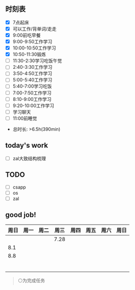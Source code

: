 ## 时刻表
- [x] 7点起床
- [x] 可以工作/背单词/走走
- [x] 9:00前吃早餐
- [x] 9:00-9:50工作学习
- [x] 10:00-10:50工作学习
- [x] 10:50-11:30锻炼
- [ ] 11:30-2:30学习吃饭午觉
- [ ] 2:40-3:30工作学习
- [ ] 3:50-4:50工作学习
- [ ] 5:00-5:40工作学习
- [ ] 5:40-7:00学习吃饭
- [ ] 7:00-7:50工作学习
- [ ] 8:10-9:00工作学习
- [ ] 9:20-10:00工作学习
- [ ] 学习聊天
- [ ] 11:00前睡觉

- 总时长: >6.5h(390min)

## today's work
- [ ] zal大致结构梳理

## TODO
- [ ] csapp
- [ ] os
- [ ] zal

## good job!
| 周日 | 周一 | 周二 | 周三 | 周四 | 周五 | 周六 | 周日 |
| ---- | ---- | ---- | ---- | ---- | ---- | ---- | ---- |
|      |      |      | 7.28 |      |      |      |      |
| 8.1  |      |      |      |      |      |      |      |
| 8.8  |      |      |      |      |      |      |      |
|      |      |      |      |      |      |      |      |
|      |      |      |      |      |      |      |      |
|      |      |      |      |      |      |      |      |
|      |      |      |      |      |      |      |      |
|      |      |      |      |      |      |      |      |
|      |      |      |      |      |      |      |      |

> ⚪为完成任务
